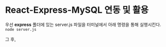 # React-Express-MySQL 연동 및 활용

우선 <b>express</b> 폴더에 있는 server.js 파일을 터미널에서 아래 명령을 통해 실행시킨다.\
`node server.js`

그 후, 
